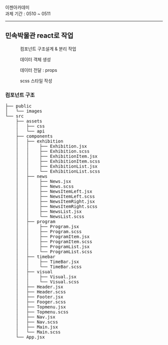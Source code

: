이젠아카데미<br>
과제 기간 : 0510 ~ 0511 <br>

<hr />
<h2>민속박물관 react로 작업</h2>
<ul>
  <ol>컴포넌트 구조설계 & 분리 작업</ol>
  <ol>데이터 객체 생성</ol>
  <ol>데이터 전달 : props</ol>
  <ol>scss 스타일 작성</ol>
</ul>

<h3>컴포넌트 구조</h3>
<pre>
├── public
│   └── images
└── src
    ├── assets
    │   ├── css
    │   └── api
    ├── components
    │   ├── exhibition
    │   │    ├── Exhibition.jsx
    │   │    ├── Exhibition.scss
    │   │    ├── ExhibitionItem.jsx
    │   │    ├── ExhibitionItem.scss
    │   │    ├── ExhibitionList.jsx
    │   │    └── ExhibitionList.scss
    │   ├── news
    │   │    ├── News.jsx
    │   │    ├── News.scss
    │   │    ├── NewsItemLeft.jsx
    │   │    ├── NewsItemLeft.scss
    │   │    ├── NewsItemRight.jsx
    │   │    ├── NewsItemRight.scss
    │   │    ├── NewsList.jsx
    │   │    └── NewsList.scss
    │   ├── program
    │   │    ├── Program.jsx
    │   │    ├── Program.scss
    │   │    ├── ProgramItem.jsx
    │   │    ├── ProgramItem.scss
    │   │    ├── ProgramList.jsx
    │   │    └── ProgramList.scss
    │   ├── timebar
    │   │    ├── TimeBar.jsx
    │   │    └── TimeBar.scss
    │   ├── visual
    │   │    ├── Visual.jsx
    │   │    └── Visual.scss
    │   ├── Header.jsx
    │   ├── Header.scss
    │   ├── Footer.jsx
    │   ├── Fooger.scss
    │   ├── Topmenu.jsx
    │   ├── Topmenu.scss
    │   ├── Nav.jsx
    │   ├── Nav.scss
    │   ├── Main.jsx
    │   └── Main.scss
    └── App.jsx
</pre>

